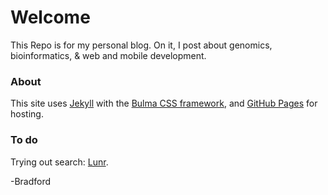 # Welcome

This Repo is for my personal blog.  On it, I post about genomics, bioinformatics, & web and mobile development.

### About
This site uses [Jekyll](http://jekyllrb.com) with the [Bulma CSS framework](http://bulma.io/), and [GitHub Pages](https://pages.github.com) for hosting.

### To do 

Trying out search: [Lunr](https://learn.cloudcannon.com/jekyll/jekyll-search-using-lunr-js/).


-Bradford
